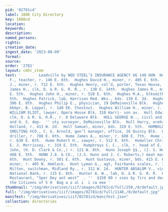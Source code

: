 ```yaml
---
pid: '02781cd'
label: 1888 City Directory
key: 1888cd
location: 
keywords: 
description: 
named_persons: 
rights: 
creation_date: 
ingest_date: '2023-08-09'
format: 
source: 
order: '2781'
layout: cmhc_item
text: '        Leadville by NED STEEL’S INSURANCE AGENCY UG 148 HUN  Hughes David
  F., teacher, r. 146 E. 6th.  Hughes David H., miner, r. 405 E. 6th.  Hughes Frank
  J., miner, r. 712 E. 5th.  Hughes Henry, col’d, porter, Texas House, r. 122 W. 3d.  Hughes
  James H., clk, D. & R. G. R. R., r. 130 E. 14th.  Hughes James R., miner, r. 712
  E. 5th.  Hughes John H., miner, r. 528 E. 6th.  Hughes M.A., blksmith, r. 222 E.
  5th.  Hughes Patrick, lab, Harrison Red. Wks., bds. 139 E. 3d.  Hughes Peter, r.
  306 E. 8th.  Hughes Philip E., physician, 19 DeMaineville Blk.  Hughes Thomas B.,
  bkkpr, B. Leppel, r. 148 EK. Chestnut.  Hughes William H., miner, r. 405 i 6th.  HUGO
  WILLIAM ELIOT, lawyer, Opera House Blk, 310 Harri- son av.  Hull Edwin W.., ticket
  clk, D. & R. G. R.R., r. 8 Delaware Blk.  HULL GEORGE W.., civil and mining engineer
  and U. S. dep-  '' uty surveyor, DeMaineville Blk.  Hull Harry, orehauler, T. D.
  Holland, r. 413 W. 2d.  Hull Samuel, miner, bds. 320 E. 5th.  HUMBOLDT MINING AND
  SMELTING ©CO., C. G. Arnold, gen’l manager, office, 26 Quincy Blk.  Hume Fred. M.,
  driller, r. 708 E. 6th.  Hume James A., miner, r. 600 E. 7th.  Hume John C., miner,
  r. 630 E. 6th.  Hume Robert H., sawyer, r. 512 E. 6th.  Humoller Christ., cigarmkr,
  E. J. Morrissey, r. 319 E. 5th.  Humphreys C. C., clk, r. head of E. 7th.  Humphreys
  John, (H. D. Clark & Co.,) r. 121 W. 8th.  Hunn Joseph §$., (J. S. Hunn & Co.) r.
  408 E. 5th.  HUNN J.8. & CO., (J.S. Hunn and J. C. Roberts,) meat market, 428 E.
  6th.  Hunt Downy, r. 501 E. 6th.  Hunt Gustavus, miner, bds. 415 E. 6th.  Hunt Lawrence,
  miner, r. 405 N. Hemlock.  Hunt Lyman G., agt, Fairbanks scales, r. 324 W. Elm.  Hunt
  Milton, switchman, Midland Ry., r. 312 W. 2d.  HUNTER ABSALOM V., vice-pres’t, Carbonate
  National Bank, r. 115 E. 8th.  Hunter A. W., lab, D. & R. G. R. R.  Hayhurst’s Com’!
  Restaurant, "Sper Dey ant west”  . ''  $150 00 r sses by firs and death, paid to
  the Citizens of 5 H  Bag a a al i  i ca eee '
thumbnail: "/img/derivatives/iiif/images/02781cd/full/250,/0/default.jpg"
full: "/img/derivatives/iiif/images/02781cd/full/1140,/0/default.jpg"
manifest: "/img/derivatives/iiif/02781cd/manifest.json"
collection: directories
---
```

